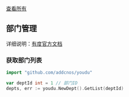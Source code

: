 [查看所有](/docs/EnterpriseContacts/README.md)

## 部门管理

详细说明：[有度官方文档](https://youdu.im/doc/api/c01_00012.html) 

### 获取部门列表

```go
import "github.com/addcnos/youdu"

var deptId int = 1 // 部门ID
depts, err := youdu.NewDept().GetList(deptId)
```